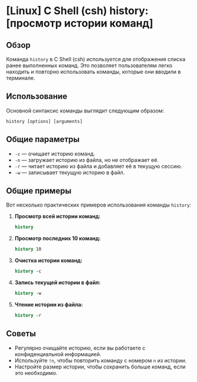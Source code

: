 # [Linux] C Shell (csh) history: [просмотр истории команд]

## Обзор
Команда `history` в C Shell (csh) используется для отображения списка ранее выполненных команд. Это позволяет пользователям легко находить и повторно использовать команды, которые они вводили в терминале.

## Использование
Основной синтаксис команды выглядит следующим образом:

```
history [options] [arguments]
```

## Общие параметры
- `-c` — очищает историю команд.
- `-n` — загружает историю из файла, но не отображает её.
- `-r` — читает историю из файла и добавляет её в текущую сессию.
- `-w` — записывает текущую историю в файл.

## Общие примеры
Вот несколько практических примеров использования команды `history`:

1. **Просмотр всей истории команд:**
   ```csh
   history
   ```

2. **Просмотр последних 10 команд:**
   ```csh
   history 10
   ```

3. **Очистка истории команд:**
   ```csh
   history -c
   ```

4. **Запись текущей истории в файл:**
   ```csh
   history -w
   ```

5. **Чтение истории из файла:**
   ```csh
   history -r
   ```

## Советы
- Регулярно очищайте историю, если вы работаете с конфиденциальной информацией.
- Используйте `!n`, чтобы повторить команду с номером `n` из истории.
- Настройте размер истории, чтобы сохранить больше команд, если это необходимо.